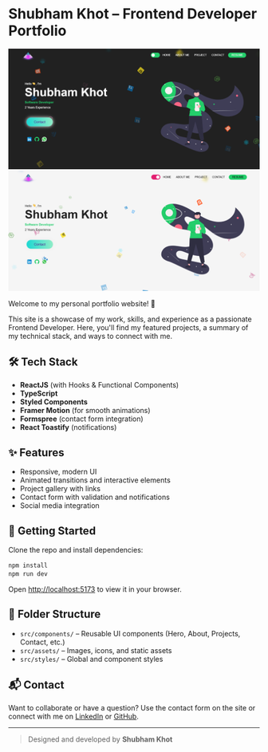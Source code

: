 # Shubham Khot – Frontend Developer Portfolio

![Portfolio Screenshot 1](image-1.png)
![Portfolio Screenshot 2](image-2.png)

Welcome to my personal portfolio website! 🚀

This site is a showcase of my work, skills, and experience as a passionate Frontend Developer. Here, you'll find my featured projects, a summary of my technical stack, and ways to connect with me.

## 🛠️ Tech Stack
- **ReactJS** (with Hooks & Functional Components)
- **TypeScript**
- **Styled Components**
- **Framer Motion** (for smooth animations)
- **Formspree** (contact form integration)
- **React Toastify** (notifications)

## ✨ Features
- Responsive, modern UI
- Animated transitions and interactive elements
- Project gallery with links
- Contact form with validation and notifications
- Social media integration

## 🚀 Getting Started
Clone the repo and install dependencies:

```bash
npm install
npm run dev
```

Open [http://localhost:5173](http://localhost:5173) to view it in your browser.

## 📁 Folder Structure
- `src/components/` – Reusable UI components (Hero, About, Projects, Contact, etc.)
- `src/assets/` – Images, icons, and static assets
- `src/styles/` – Global and component styles

## 📬 Contact
Want to collaborate or have a question? Use the contact form on the site or connect with me on [LinkedIn](https://www.linkedin.com/in/shubham-khot-87398520a) or [GitHub](https://github.com/shubham465).

---

> Designed and developed by **Shubham Khot**